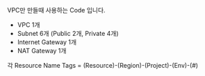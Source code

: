 VPC만 만들때 사용하는 Code 입니다.

- VPC 1개
- Subnet 6개 (Public 2개, Private 4개)
- Internet Gateway 1개
- NAT Gateway 1개

각 Resource Name Tags = (Resource)-(Region)-(Project)-(Env)-(#)
